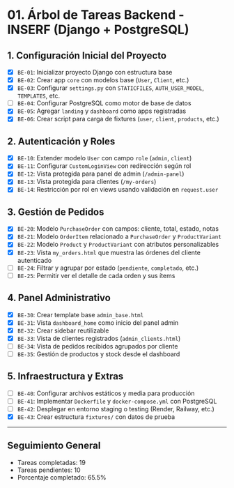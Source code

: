 # 01. Árbol de Tareas Backend - INSERF (Django + PostgreSQL)

## 1. Configuración Inicial del Proyecto

- [X] `BE-01`: Inicializar proyecto Django con estructura base
- [X] `BE-02`: Crear app `core` con modelos base (`User`, `Client`, etc.)
- [X] `BE-03`: Configurar `settings.py` con `STATICFILES`, `AUTH_USER_MODEL`, `TEMPLATES`, etc.
- [ ] `BE-04`: Configurar PostgreSQL como motor de base de datos
- [X] `BE-05`: Agregar `landing` y `dashboard` como apps registradas
- [X] `BE-06`: Crear script para carga de fixtures (`user`, `client`, `products`, etc.)

## 2. Autenticación y Roles

- [X] `BE-10`: Extender modelo `User` con campo `role` (`admin`, `client`)
- [X] `BE-11`: Configurar `CustomLoginView` con redirección según rol
- [X] `BE-12`: Vista protegida para panel de admin (`/admin-panel`)
- [X] `BE-13`: Vista protegida para clientes (`/my-orders`)
- [X] `BE-14`: Restricción por rol en views usando validación en `request.user`

## 3. Gestión de Pedidos

- [X] `BE-20`: Modelo `PurchaseOrder` con campos: cliente, total, estado, notas
- [X] `BE-21`: Modelo `OrderItem` relacionado a `PurchaseOrder` y `ProductVariant`
- [X] `BE-22`: Modelo `Product` y `ProductVariant` con atributos personalizables
- [X] `BE-23`: Vista `my_orders.html` que muestra las órdenes del cliente autenticado
- [ ] `BE-24`: Filtrar y agrupar por estado (`pendiente`, `completado`, etc.)
- [ ] `BE-25`: Permitir ver el detalle de cada orden y sus ítems

## 4. Panel Administrativo

- [X] `BE-30`: Crear template base `admin_base.html`
- [X] `BE-31`: Vista `dashboard_home` como inicio del panel admin
- [X] `BE-32`: Crear sidebar reutilizable
- [X] `BE-33`: Vista de clientes registrados (`admin_clients.html`)
- [ ] `BE-34`: Vista de pedidos recibidos agrupados por cliente
- [ ] `BE-35`: Gestión de productos y stock desde el dashboard

## 5. Infraestructura y Extras

- [ ] `BE-40`: Configurar archivos estáticos y media para producción
- [ ] `BE-41`: Implementar `Dockerfile` y `docker-compose.yml` con PostgreSQL
- [ ] `BE-42`: Desplegar en entorno staging o testing (Render, Railway, etc.)
- [X] `BE-43`: Crear estructura `fixtures/` con datos de prueba

---

## Seguimiento General

- Tareas completadas: 19
- Tareas pendientes: 10
- Porcentaje completado: 65.5%

